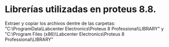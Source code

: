 # Librerías utilizadas en proteus 8.8.
Extraer y copiar los archivos dentre de las carpetas:
"C:\ProgramData\Labcenter Electronics\Proteus 8 Professional\LIBRARY" y "C:\Program Files (x86)\Labcenter Electronics\Proteus 8 Professional\LIBRARY"
